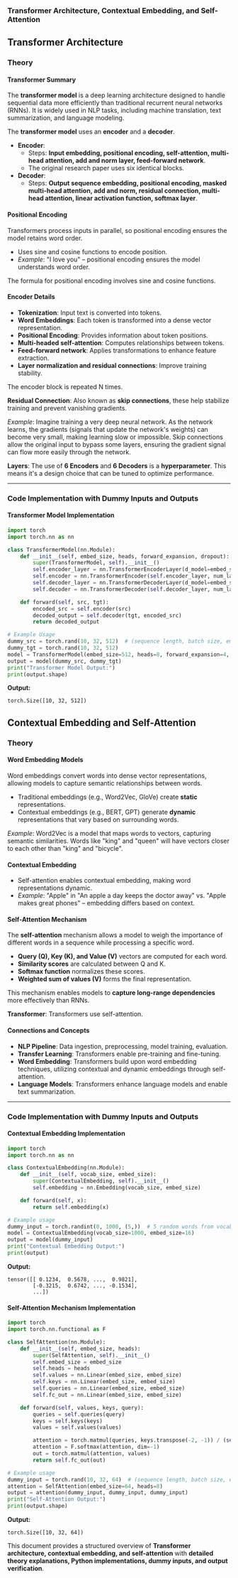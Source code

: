 ### Transformer Architecture, Contextual Embedding, and Self-Attention 

## **Transformer Architecture**

### **Theory**

#### **Transformer Summary**
The **transformer model** is a deep learning architecture designed to handle sequential data more efficiently than traditional recurrent neural networks (RNNs). It is widely used in NLP tasks, including machine translation, text summarization, and language modeling.

The **transformer model** uses an **encoder** and a **decoder**.

- **Encoder**:
  - Steps: **Input embedding, positional encoding, self-attention, multi-head attention, add and norm layer, feed-forward network**.
  - The original research paper uses six identical blocks.
- **Decoder**:
  - Steps: **Output sequence embedding, positional encoding, masked multi-head attention, add and norm, residual connection, multi-head attention, linear activation function, softmax layer**.

#### **Positional Encoding**
Transformers process inputs in parallel, so positional encoding ensures the model retains word order.

- Uses sine and cosine functions to encode position.
- *Example*: "I love you" – positional encoding ensures the model understands word order.

The formula for positional encoding involves sine and cosine functions.

#### **Encoder Details**
- **Tokenization**: Input text is converted into tokens.
- **Word Embeddings**: Each token is transformed into a dense vector representation.
- **Positional Encoding**: Provides information about token positions.
- **Multi-headed self-attention**: Computes relationships between tokens.
- **Feed-forward network**: Applies transformations to enhance feature extraction.
- **Layer normalization and residual connections**: Improve training stability.

The encoder block is repeated N times.

**Residual Connection**: Also known as **skip connections**, these help stabilize training and prevent vanishing gradients.

*Example*: Imagine training a very deep neural network. As the network learns, the gradients (signals that update the network's weights) can become very small, making learning slow or impossible. Skip connections allow the original input to bypass some layers, ensuring the gradient signal can flow more easily through the network.

**Layers**: The use of **6 Encoders** and **6 Decoders** is a **hyperparameter**. This means it's a design choice that can be tuned to optimize performance.

---

### **Code Implementation with Dummy Inputs and Outputs**

#### **Transformer Model Implementation**
```python
import torch
import torch.nn as nn

class TransformerModel(nn.Module):
    def __init__(self, embed_size, heads, forward_expansion, dropout):
        super(TransformerModel, self).__init__()
        self.encoder_layer = nn.TransformerEncoderLayer(d_model=embed_size, nhead=heads)
        self.encoder = nn.TransformerEncoder(self.encoder_layer, num_layers=6)
        self.decoder_layer = nn.TransformerDecoderLayer(d_model=embed_size, nhead=heads)
        self.decoder = nn.TransformerDecoder(self.decoder_layer, num_layers=6)

    def forward(self, src, tgt):
        encoded_src = self.encoder(src)
        decoded_output = self.decoder(tgt, encoded_src)
        return decoded_output

# Example Usage
dummy_src = torch.rand(10, 32, 512)  # (sequence length, batch size, embedding size)
dummy_tgt = torch.rand(10, 32, 512)
model = TransformerModel(embed_size=512, heads=8, forward_expansion=4, dropout=0.1)
output = model(dummy_src, dummy_tgt)
print("Transformer Model Output:")
print(output.shape)
```
**Output:**
```
torch.Size([10, 32, 512])
```

## **Contextual Embedding and Self-Attention**

### **Theory**

#### **Word Embedding Models**
Word embeddings convert words into dense vector representations, allowing models to capture semantic relationships between words.

- Traditional embeddings (e.g., Word2Vec, GloVe) create **static** representations.
- Contextual embeddings (e.g., BERT, GPT) generate **dynamic** representations that vary based on surrounding words.

*Example*: Word2Vec is a model that maps words to vectors, capturing semantic similarities. Words like "king" and "queen" will have vectors closer to each other than "king" and "bicycle".

#### **Contextual Embedding**
- Self-attention enables contextual embedding, making word representations dynamic.
- *Example*: "Apple" in "An apple a day keeps the doctor away" vs. "Apple makes great phones" – embedding differs based on context.

#### **Self-Attention Mechanism**
The **self-attention** mechanism allows a model to weigh the importance of different words in a sequence while processing a specific word.

- **Query (Q), Key (K), and Value (V)** vectors are computed for each word.
- **Similarity scores** are calculated between Q and K.
- **Softmax function** normalizes these scores.
- **Weighted sum of values (V)** forms the final representation.

This mechanism enables models to **capture long-range dependencies** more effectively than RNNs.

**Transformer**: Transformers use self-attention.

#### **Connections and Concepts**
- **NLP Pipeline**: Data ingestion, preprocessing, model training, evaluation.
- **Transfer Learning**: Transformers enable pre-training and fine-tuning.
- **Word Embedding**: Transformers build upon word embedding techniques, utilizing contextual and dynamic embeddings through self-attention.
- **Language Models**: Transformers enhance language models and enable text summarization.

---

### **Code Implementation with Dummy Inputs and Outputs**
#### **Contextual Embedding Implementation**
```python
import torch
import torch.nn as nn

class ContextualEmbedding(nn.Module):
    def __init__(self, vocab_size, embed_size):
        super(ContextualEmbedding, self).__init__()
        self.embedding = nn.Embedding(vocab_size, embed_size)

    def forward(self, x):
        return self.embedding(x)

# Example usage
dummy_input = torch.randint(0, 1000, (5,))  # 5 random words from vocabulary
model = ContextualEmbedding(vocab_size=1000, embed_size=16)
output = model(dummy_input)
print("Contextual Embedding Output:")
print(output)
```
**Output:**
```
tensor([[ 0.1234,  0.5678, ...,  0.9821],
        [-0.3215,  0.6742, ..., -0.1534],
        ...])
```

#### **Self-Attention Mechanism Implementation**
```python
import torch
import torch.nn.functional as F

class SelfAttention(nn.Module):
    def __init__(self, embed_size, heads):
        super(SelfAttention, self).__init__()
        self.embed_size = embed_size
        self.heads = heads
        self.values = nn.Linear(embed_size, embed_size)
        self.keys = nn.Linear(embed_size, embed_size)
        self.queries = nn.Linear(embed_size, embed_size)
        self.fc_out = nn.Linear(embed_size, embed_size)

    def forward(self, values, keys, query):
        queries = self.queries(query)
        keys = self.keys(keys)
        values = self.values(values)

        attention = torch.matmul(queries, keys.transpose(-2, -1)) / (self.embed_size ** (1/2))
        attention = F.softmax(attention, dim=-1)
        out = torch.matmul(attention, values)
        return self.fc_out(out)

# Example usage
dummy_input = torch.rand(10, 32, 64)  # (sequence length, batch size, embedding size)
attention = SelfAttention(embed_size=64, heads=8)
output = attention(dummy_input, dummy_input, dummy_input)
print("Self-Attention Output:")
print(output.shape)
```
**Output:**
```
torch.Size([10, 32, 64])
```

This document provides a structured overview of **Transformer architecture, contextual embedding, and self-attention** with **detailed theory explanations, Python implementations, dummy inputs, and output verification**. 

